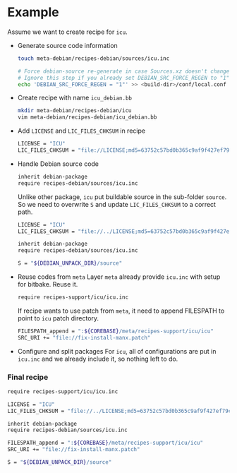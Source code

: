 Example
=======

Assume we want to create recipe for `icu`.

* Generate source code information
   ```sh
   touch meta-debian/recipes-debian/sources/icu.inc

   # Force debian-source re-generate in case Sources.xz doesn't change
   # Ignore this step if you already set DEBIAN_SRC_FORCE_REGEN to "1"
   echo 'DEBIAN_SRC_FORCE_REGEN = "1"' >> <build-dir>/conf/local.conf
   ```

* Create recipe with name `icu_debian.bb`
   ```sh
   mkdir meta-debian/recipes-debian/icu
   vim meta-debian/recipes-debian/icu_debian.bb
   ```

* Add `LICENSE` and `LIC_FILES_CHKSUM` in recipe
   ```sh
   LICENSE = "ICU"
   LIC_FILES_CHKSUM = "file://LICENSE;md5=63752c57bd0b365c9af9f427ef79c819"
   ```

* Handle Debian source code
   ```sh
   inherit debian-package
   require recipes-debian/sources/icu.inc
   ```

   Unlike other package, `icu` put buildable source in the sub-folder `source`.
   So we need to overwrite `S` and update `LIC_FILES_CHKSUM` to a correct path.
   ```sh
   LICENSE = "ICU"
   LIC_FILES_CHKSUM = "file://../LICENSE;md5=63752c57bd0b365c9af9f427ef79c819"

   inherit debian-package
   require recipes-debian/sources/icu.inc

   S = "${DEBIAN_UNPACK_DIR}/source"
   ```

* Reuse codes from `meta`
   Layer `meta` already provide `icu.inc` with setup for bitbake. Reuse it.
   ```sh
   require recipes-support/icu/icu.inc
   ```

   If recipe wants to use patch from `meta`,
   it need to append FILESPATH to point to `icu` patch directory.
   ```sh
   FILESPATH_append = ":${COREBASE}/meta/recipes-support/icu/icu"
   SRC_URI += "file://fix-install-manx.patch"
   ```

* Configure and split packages
  For `icu`, all of configurations are put in `icu.inc`
  and we already include it, so nothing left to do.

### Final recipe
```sh
require recipes-support/icu/icu.inc

LICENSE = "ICU"
LIC_FILES_CHKSUM = "file://../LICENSE;md5=63752c57bd0b365c9af9f427ef79c819"

inherit debian-package
require recipes-debian/sources/icu.inc

FILESPATH_append = ":${COREBASE}/meta/recipes-support/icu/icu"
SRC_URI += "file://fix-install-manx.patch"

S = "${DEBIAN_UNPACK_DIR}/source"
```
